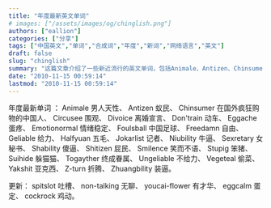 ```yaml
---
title: "年度最新英文单词"
# images: ["/assets/images/og/chinglish.png"]
authors: ["eallion"]
categories: ["分享"]
tags: ["中国英文","单词","合成词","年度","新词","网络语言","英文"]
draft: false
slug: "chinglish"
summary: "这篇文章介绍了一些新近流行的英文单词，包括Animale、Antizen、Chinsumer、Circusee、Divoice、Don’train、Eggache、Emotionormal、Foulsball、Freedamn、Geliable、Halfyuan、Jokarlist、Niubility、Sexretary、Shability、Shitizen、Smilence、Stupig、Suihide、Togayther、Ungeliable、Vegeteal、Yakshit、Z-turn和Zhuangbility等词汇，还有后续更新的spitslot、non-talking、youcai-flower、eggcalm和cockrock等新词。"
date: "2010-11-15 00:59:14"
lastmod: "2010-11-15 00:59:14"
---
```


年度最新单词 ：
Animale 男人天性、
Antizen 蚁民、
Chinsumer 在国外疯狂购物的中国人、
Circusee 围观、
Divoice 离婚宣言、
Don'train 动车、
Eggache 蛋疼、
Emotionormal 情绪稳定、
Foulsball 中国足球、
Freedamn 自由、
Geliable 给力、
Halfyuan 五毛、
Jokarlist 记者、
Niubility 牛逼、
Sexretary 女秘书、
Shability 傻逼、
Shitizen 屁民、
Smilence 笑而不语、
Stupig 笨猪、
Suihide 躲猫猫、
Togayther 终成眷属、
Ungeliable 不给力、
Vegeteal 偷菜、
Yakshit 亚克西、
Z-turn 折腾、
Zhuangbility 装逼。

更新：
spitslot 吐槽、
non-talking 无聊、
youcai-flower 有才华、
eggcalm 蛋定、
cockrock 鸡动。
